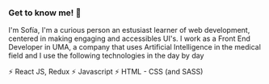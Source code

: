 ### Get to know me! 🔭

I'm Sofía, I'm a curious person an estusiast learner of web development, centered in making engaging and accessibles UI's.
I work as a Front End Developer in UMA, a company that uses Artificial Intelligence in the medical field and I use the 
following technologies in the day by day 

⚡ React JS, Redux
⚡ Javascript 
⚡ HTML - CSS (and SASS)

